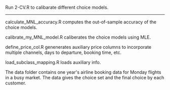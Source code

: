 Run 2-CV.R to calibarate different choice models.

*************************************************

calculate_MNL_accuracy.R computes the out-of-sample accuracy of the choice models.

calibrate_my_MNL_model.R caliberates the choice models using MLE.

define_price_col.R genenerates auxiliary price columns to incorporate multiple channels, days to departure, booking time, etc.

load_subclass_mapping.R loads auxiliary info.

The data folder contains one year's airline booking data for Monday flights in a busy market. The data gives the choice set and the final choice by each customer.
